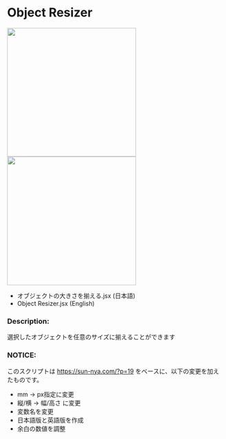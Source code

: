 # Object Resizer

<img src="https://user-images.githubusercontent.com/44957869/110085733-cebd8e00-7dd4-11eb-8e5b-ed4f61c3752b.png" width="300px" height="auto"><img src="https://user-images.githubusercontent.com/44957869/110085868-fb71a580-7dd4-11eb-8407-e448523a40dc.png" width="300px" height="auto">

- オブジェクトの大きさを揃える.jsx (日本語)
- Object Resizer.jsx (English)

### Description: 
選択したオブジェクトを任意のサイズに揃えることができます  

### NOTICE:  
このスクリプトは https://sun-nya.com/?p=19 をベースに、以下の変更を加えたものです。  
- mm → px指定に変更
- 縦/横 → 幅/高さ に変更
- 変数名を変更
- 日本語版と英語版を作成
- 余白の数値を調整
